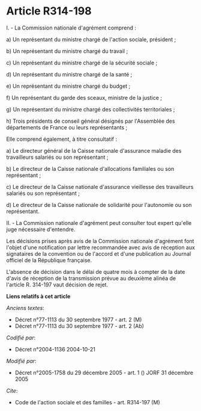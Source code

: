 # Article R314-198

I. - La Commission nationale d'agrément comprend :

a) Un représentant du ministre chargé de l'action sociale, président ;

b) Un représentant du ministre chargé du travail ;

c) Un représentant du ministre chargé de la sécurité sociale ;

d) Un représentant du ministre chargé de la santé ;

e) Un représentant du ministre chargé du budget ;

f) Un représentant du garde des sceaux, ministre de la justice ;

g) Un représentant du ministre chargé des collectivités territoriales ;

h) Trois présidents de conseil général désignés par l'Assemblée des départements de France ou leurs représentants ;

Elle comprend également, à titre consultatif :

a) Le directeur général de la Caisse nationale d'assurance maladie des travailleurs salariés ou son représentant ;

b) Le directeur de la Caisse nationale d'allocations familiales ou son représentant ;

c) Le directeur de la Caisse nationale d'assurance vieillesse des travailleurs salariés ou son représentant ;

d) Le directeur de la Caisse nationale de solidarité pour l'autonomie ou son représentant.

II. - La Commission nationale d'agrément peut consulter tout expert qu'elle juge nécessaire d'entendre.

Les décisions prises après avis de la Commission nationale d'agrément font l'objet d'une notification par lettre recommandée
avec avis de réception aux signataires de la convention ou de l'accord et d'une publication au Journal officiel de la
République française.

L'absence de décision dans le délai de quatre mois à compter de la date d'avis de réception de la transmission prévue au
deuxième alinéa de l'article R. 314-197 vaut décision de rejet.

**Liens relatifs à cet article**

_Anciens textes_:

  - Décret n°77-1113 du 30 septembre 1977 - art. 2 (M)
  - Décret n°77-1113 du 30 septembre 1977 - art. 2 (Ab)

_Codifié par_:

  - Décret n°2004-1136 2004-10-21

_Modifié par_:

  - Décret n°2005-1758 du 29 décembre 2005 - art. 1 () JORF 31 décembre 2005

_Cite_:

  - Code de l'action sociale et des familles - art. R314-197 (M)
